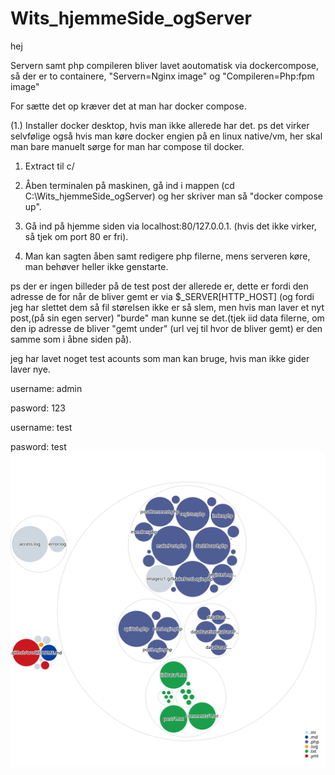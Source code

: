 # Wits_hjemmeSide_ogServer
hej 


Servern samt php compileren bliver lavet aoutomatisk via dockercompose, så der er to containere, "Servern=Nginx image" og "Compileren=Php:fpm image"

For sætte det op kræver det at man har docker compose. 

(1.) Installer docker desktop, hvis man ikke allerede har det.
ps det virker selvfølige også hvis man køre docker engien på en linux native/vm, her skal man bare manuelt sørge for man har compose til docker.  

1. Extract til c/

2. Åben terminalen på maskinen, gå ind i mappen (cd C:\Wits_hjemmeSide_ogServer) og her skriver man så "docker compose up". 

3. Gå ind på hjemme siden via localhost:80/127.0.0.1. (hvis det ikke virker, så tjek om port 80 er fri).   
 
4. Man kan sagten åben samt redigere php filerne, mens serveren køre, man behøver heller ikke genstarte.


ps der er ingen billeder på de test post der allerede er, dette er fordi den adresse de for når de bliver gemt er via $_SERVER[HTTP_HOST] (og fordi jeg har slettet dem så fil størelsen ikke er så slem, men hvis man laver et nyt post,(på sin egen server) "burde" man kunne se det.(tjek iid data filerne, om den ip adresse de bliver "gemt under" (url vej til hvor de bliver gemt) er den samme som i åbne siden på). 
   

jeg har lavet noget test acounts som man kan bruge, hvis man ikke gider laver nye. 

username: admin

pasword: 123

username: test 

pasword: test
![Visualization of the codebase](./diagram.svg)
